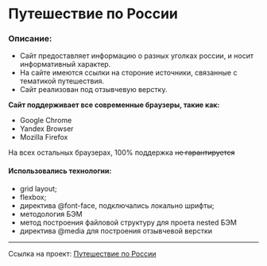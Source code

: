 # Путешествие по России

### Описание:
* Сайт предоставляет информацию о разных уголках россии, и носит информативный характер.
* На сайте имеются ссылки на стороние источники, связанные с тематикой путешествия.
* Сайт реализован под отзывчевую верстку.

__Сайт поддерживает все современные браузеры, такие как:__
* Google Chrome
* Yandex Browser
* Mozilla Firefox

На всех остальных браузерах, 100% поддержка ~~не гарантируется~~

#### Использовались технологии:
* grid layout;
* flexbox;
* директива @font-face, подключались локально шрифты;
* методология БЭМ
* метод построения файловой структуру для проета nested БЭМ
* директива @media для построения отзывчевой верстки

------

Ссылка на проект: [Путешествие по России](https://andpigge.github.io/russian-travel/)
